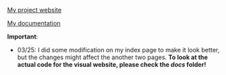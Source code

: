 [My project website](https://lucyya.github.io/Intro_Web_Development)

[My documentation](https://wp.nyu.edu/lucylu/web-development/midterm-documentation)

**Important**: 
* 03/25: I did some modification on my index page to make it look better, but the changes might affect the another two pages. **To look at the actual code for the visual website, please check the *docs* folder!**
